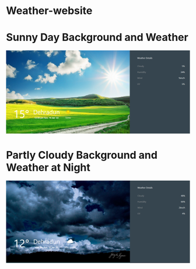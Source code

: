 # Weather-website

# Sunny Day Background and Weather 
![](img/SS-sunny.PNG)
# Partly Cloudy Background and Weather at Night
![](img/nghtweather.PNG)


